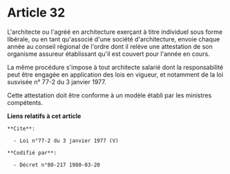 # Article 32

L'architecte ou l'agréé en architecture exerçant à titre individuel sous forme libérale, ou en tant qu'associé d'une société
d'architecture, envoie chaque année au conseil régional de l'ordre dont il relève une attestation de son organisme assureur
établissant qu'il est couvert pour l'année en cours. 

La même procédure s'impose à tout architecte salarié dont la responsabilité peut être engagée en application des lois en
vigueur, et notamment de la loi susvisée n° 77-2 du 3 janvier 1977. 

Cette attestation doit être conforme à un modèle établi par les ministres compétents.

**Liens relatifs à cet article**

	**Cite**:

	  - Loi n°77-2 du 3 janvier 1977 (V)

	**Codifié par**:

	  - Décret n°80-217 1980-03-20
